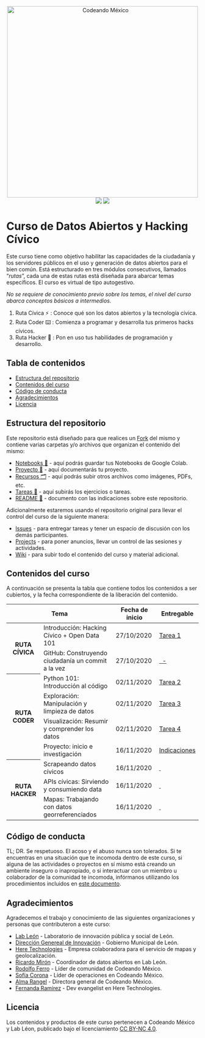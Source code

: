 <p align="center">
<img src="http://codeandomexico.org/resources/img/codeandomexico.png" width="500" alt="Codeando México"><br>
<a href="http://www.codeandomexico.org/" target="_blank"><img src="https://img.shields.io/badge/website-CodeandoMexico-00D88E.svg"></a>
<a href="http://slack.codeandomexico.org/" target="_blank"><img src="https://img.shields.io/badge/slack-CodeandoMexico-EC0E4F.svg"></a>
</p>
<!-- __ -->

# Curso de Datos Abiertos y Hacking Cívico

Este curso tiene como objetivo habilitar las capacidades de la ciudadanía y los servidores públicos en el uso y generación de datos abiertos para el bien común. Está estructurado en tres módulos consecutivos, llamados “_rutas_”, cada una de estas rutas está diseñada para abarcar temas específicos. El curso es virtual de tipo autogestivo.

_No se requiere de conocimiento previo sobre los temas, el nivel del curso abarca conceptos básicos a intermedios._

1. Ruta Cívica ⚡️ : Conoce qué son los datos abiertos y la tecnología cívica.
2. Ruta Coder ⌨️ : Comienza a programar y desarrolla tus primeros hacks cívicos.
4. Ruta Hacker 👾 : Pon en uso tus habilidades de programación y desarrollo.

## Tabla de contenidos

- [Estructura del repositorio](#estructura-del-repositorio)
- [Contenidos del curso](#contenidos-del-curso)
- [Código de conducta](#código-de-conducta)
- [Agradecimientos](#agradecimientos)
- [Licencia](#licencia)


## Estructura del repositorio

Este repositorio está diseñado para que realices un [Fork](https://docs.github.com/es/github/getting-started-with-github/fork-a-repo) del mismo y contiene varias carpetas y/o archivos que organizan el contenido del mismo:

- [Notebooks 📓](/notebooks) - aquí podrás guardar tus Notebooks de Google Colab.
- [Proyecto 📑](/proyecto) - aquí documentarás tu proyecto.
- [Recursos 🗂](/recursos) - aquí podrás subir otros archivos como imágenes, PDFs, etc.
- [Tareas 📝](/tareas) - aquí subirás los ejercicios o tareas.
- [README 📌](https://github.com/CodeandoMexico/hacking-civico/blob/master/README.md) - documento con las indicaciones sobre este repositorio.

Adicionalmente estaremos usando el repositorio original para llevar el control del curso de la siguiente manera:

- [Issues](https://github.com/CodeandoMexico/hacking-civico/issues) - para entregar tareas y tener un espacio de discusión con los demás participantes.
- [Projects](https://github.com/CodeandoMexico/hacking-civico/projects) - para poner anuncios, llevar un control de las sesiones y actividades.
- [Wiki](https://github.com/CodeandoMexico/hacking-civico/wiki) - para subir todo el contenido del curso y material adicional.


## Contenidos del curso

A continuación se presenta la tabla que contiene todos los contenidos a ser cubiertos, y la fecha correspondiente de la liberación del contenido.

<table width="100%">
    <thead>
        <tr>
            <th colspan="2">Tema</th>
            <th>Fecha de inicio</th>
            <th>Entregable</th>
        </tr>
    </thead>
    <tbody>
        <tr>
            <th rowspan="2">RUTA CÍVICA</th>
            <td>​Introducción​: Hacking Cívico + Open Data 101</td>
            <td>27/10/2020</td>
            <td><a href="https://github.com/CodeandoMexico/hacking-civico/issues/3" target="_blank">Tarea 1</a></td>
        </tr>
        <tr>
            <td>GitHub​: Construyendo ciudadanía un commit a la vez</td>
            <td>27/10/2020</td>
            <td><a href="#" target="_blank">&nbsp; - </a></td>
        </tr>
        <tr>
            <th rowspan="4">RUTA CODER</th>
            <td>​Python 101​: Introducción al código</td>
            <td>02/11/2020</td>
            <td><a href="https://github.com/CodeandoMexico/hacking-civico/issues/13" target="_blank">Tarea 2</a></td>
        </tr>
        <tr>
            <td>Exploración​: Manipulación y limpieza de datos</td>
            <td>02/11/2020</td>
            <td><a href="https://github.com/CodeandoMexico/hacking-civico/issues/15" target="_blank">Tarea 3</a></td>
        </tr>
            <td>Visualización​: Resumir y comprender los datos</td>
            <td>02/11/2020</td>
            <td><a href="https://github.com/CodeandoMexico/hacking-civico/issues/19" target="_blank">Tarea 4</a></td>
        </tr>
        <tr>
            <td>Proyecto: inicio e investigación</td>
            <td>16/11/2020</td>
            <td><a href="https://github.com/CodeandoMexico/hacking-civico/issues/20" target="_blank">Indicaciones</a></td>
        </tr>
        <tr>
            <th rowspan="3">RUTA HACKER</th>
            <td>Scrapeando datos cívicos</td>
            <td>16/11/2020</td>
            <td><a href="#" target="_blank">&nbsp;</a></td>
        </tr>
        <tr>
            <td>​APIs cívicas​: Sirviendo y consumiendo data</td>
            <td>16/11/2020</td>
            <td><a href="#" target="_blank">&nbsp;</a></td>
        </tr>
        <tr>
            <td>​Mapas​: Trabajando con datos georreferenciados</td>
            <td>16/11/2020</td>
            <td><a href="#" target="_blank">&nbsp;</a></td>
        </tr>
    </tbody>
</table>


## Código de conducta

TL; DR. Se respetuoso. El acoso y el abuso nunca son tolerados. Si te encuentras en una situación que te incomoda dentro de este curso, si alguna de las actividades o proyectos en sí mismo está creando un ambiente inseguro o inapropiado, o si interactuar con un miembro u colaborador de la comunidad te incomoda, infórmanos utilizando los procedimientos incluidos en [este documento](https://github.com/CodeandoMexico/comunidad/blob/master/CODIGO-DE-CONDUCTA.md).


## Agradecimientos

Agradecemos el trabajo y conocimiento de las siguientes organizaciones y personas que contributeron a este curso:

- [Lab León](https://www.facebook.com/lab.leon.DGI) - Laboratorio de innovación pública y social de León.
- [Dirección Genereal de Innovación](https://www.facebook.com/DireccionGeneraldeInnovacionLeon) - Gobierno Municipal de León.
- [Here Technologies](here.com) - Empresa colaboradora para el servicio de mapas y geolocalización.
- [Ricardo Mirón](https://github.com/ricardomiron) - Coordinador de datos abiertos en Lab León.
- [Rodolfo Ferro](https://github.com/RodolfoFerro) - Líder de comunidad de Codeando México.
- [Sofía Corona]() - Líder de operaciones en Codeando México.
- [Alma Rangel](https://github.com/almarngl) - Directora general de Codeando México.
- [Fernanda Ramírez]() - Dev evangelist en Here Technologies.


## Licencia

Los contenidos y productos de este curso pertenecen a Codeando México y Lab Léon, publicado bajo el licenciamiento [CC BY-NC 4.0](https://creativecommons.org/licenses/by-nc/4.0/deed.es).
